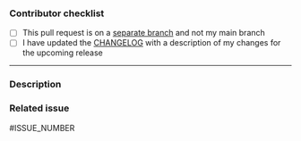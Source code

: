 <!--- Thank you for your pull request! 🚀 -->

### Contributor checklist

<!-- Please replace the empty checkboxes [ ] below with checked ones [x] accordingly. -->

- [ ] This pull request is on a [separate branch](https://docs.github.com/en/get-started/quickstart/github-flow) and not my main branch
- [ ] I have updated the [CHANGELOG](https://github.com/scribe-org/Scribe-iOS/blob/main/CHANGELOG.md) with a description of my changes for the upcoming release <!-- ... or I'll send a commit with this now 🙃 -->

---

### Description

<!--
Describe briefly what your pull request proposes to change. Especially if you have more than one commit, it is helpful to give a summary of what your contribution is trying to solve.

Also, please describe shortly how you tested that your change actually works.
-->

### Related issue

<!--- Scribe-iOS prefers that pull requests be related to already open issues. -->
<!--- If applicable, please link to the issue by replacing ISSUE_NUMBER with the appropriate number below. -->

#ISSUE_NUMBER
